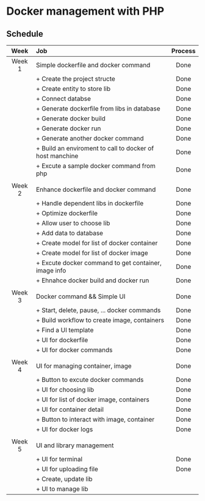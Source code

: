 # Docker management with PHP

## Schedule

|  Week  | Job                                                      | Process|
| :----: | :------------------------------------------------------- | :----: |
| Week 1 | Simple dockerfile and docker command                     |  Done  |
|        | + Create the project structe                             |  Done  |
|        | + Create entity to store lib                             |  Done  |
|        | + Connect databse                                        |  Done  |
|        | + Generate dockerfile from libs in database              |  Done  |
|        | + Generate docker build                                  |  Done  |
|        | + Generate docker run                                    |  Done  |
|        | + Generate another docker command                        |  Done  |
|        | + Build an enviroment to call to docker of host manchine |  Done  |
|        | + Excute a sample docker command from php                |  Done  |
|        |                                                          |        |
| Week 2 | Enhance dockerfile and docker command                    |  Done  |
|        | + Handle dependent libs in dockerfile                    |  Done  |
|        | + Optimize dockerfile                                    |  Done  |
|        | + Allow user to choose lib                               |  Done  |
|        | + Add data to database                                   |  Done  |
|        | + Create model for list of docker container              |  Done  |
|        | + Create model for list of docker image                  |  Done  |
|        | + Excute docker command to get container, image info     |  Done  |
|        | + Ehnahce docker build and docker run                    |  Done  |
|        |                                                          |        |
| Week 3 | Docker command && Simple UI                              |  Done  |
|        | + Start, delete, pause, ... docker commands              |  Done  |
|        | + Build workflow to create image, containers             |  Done  |
|        | + Find a UI template                                     |  Done  |
|        | + UI for dockerfile                                      |  Done  |
|        | + UI for docker commands                                 |  Done  |
|        |                                                          |        |
| Week 4 | UI for managing container, image                         |  Done  |
|        | + Button to excute docker commands                       |  Done  |
|        | + UI for choosing lib                                    |  Done  |
|        | + UI for list of docker image, containers                |  Done  |
|        | + UI for container detail                                |  Done  |
|        | + Button to interact with image, container               |  Done  |
|        | + UI for docker logs                                     |  Done  |
|        |                                                          |        |
| Week 5 | UI and library management                                |        |
|        | + UI for terminal                                        |  Done  |
|        | + UI for uploading file                                  |  Done  |
|        | + Create, update lib                                     |        |
|        | + UI to manage lib                                       |        |
